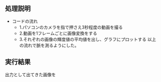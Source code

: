 ## 処理説明
  - コードの流れ
    - 1.パソコンのカメラを指で押さえ3秒程度の動画を撮る
    - 2.動画を1フレームごとに画像変換をする
    - 3.それぞれの画像の輝度値の平均値を出し、グラフにプロットする
  以上の流れで脈を測るようにした。
## 実行結果
出力として出てきた画像を
